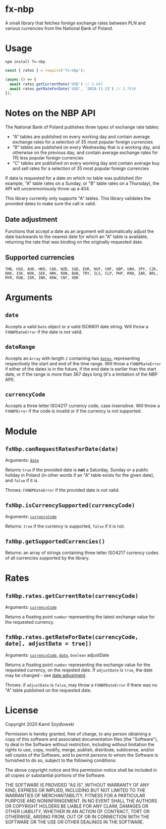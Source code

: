 # fx-nbp

A small library that fetches foreign exchange rates between PLN and various currencies from the National Bank of Poland.

# Usage

```shell
npm install fx-nbp
```

```javascript
const { rates } = require('fx-nbp');

(async () => {
  await rates.getCurrentRate('USD') // 3.663
  await rates.getRateForDate('USD', '2020-11-23') // 3.7616
});
```
# Notes on the NBP API

The National Bank of Poland publishes three types of exchange rate tables:
- "A" tables are published on every working day and contain average exchange rates for a selection of 35 most popular foreign currencies
- "B" tables are published on every Wednesday that is a working day, and otherwise on the previous day, and contain average exchange rates for 115 less popular foreign currencies
- "C" tables are published on every working day and contain average buy and sell rates for a selection of 35 most popular foreign currencies

If data is requested for a date on which no table was published (for example, "A" table rates on a Sunday, or "B" table rates on a Thursday), the API will unceremoniously throw up a 404.

This library currently only supports "A" tables. This library validates the provided dates to make sure the call is valid.

## Date adjustment

Functions that accept a date as an argument will automatically adjust the date backwards to the nearest date for which an "A" table is available, returning the rate that was binding on the originally requested date.

## Supported currencies

```
THB, USD, AUD, HKD, CAD, NZD, SGD, EUR, HUF, CHF, GBP, UAH, JPY, CZK, DKK, ISK, NOK, SEK, HRK, RON, BGN, TRY, ILS, CLP, PHP, MXN, ZAR, BRL, MYR, RUB, IDR, INR, KRW, CNY, XDR
```

# Arguments

## `date`

Accepts a valid `Date` object or a valid ISO8601 date string. Will throw a `FXNBPDateError` if the date is not valid.

## `dateRange`

Accepts an `Array` with length `2` containing two [`dates`](#date), representing respectively the start and end of the time range. Will throw a `FXNBPDateError` if either of the dates is in the future, if the end date is earlier than the start date, or if the range is more than 367 days long (it's a limitation of the NBP API).

## `currencyCode`

Accepts a three letter ISO4217 currency code, case insensitive. Will throw a `FXNBPError` if the code is invalid or if the currency is not supported.

# Module

## `fxNbp.canRequestRatesForDate(date)`

Arguments: [`date`](#date)

Returns `true` if the provided date is **not** a Saturday, Sunday or a public holiday in Poland (in other words if an "A" table exists for the given date), and `false` if it is.

Throws: `FXNBPDateError` if the provided date is not valid.

## `fxNbp.isCurrencySupported(currencyCode)`

Arguments: [`currencyCode`](#currencyCode)

Returns: `true` if the currency is supported, `false` if it is not.

## `fxNbp.getSupportedCurrencies()`

Returns: an array of strings containing three letter ISO4217 currency codes of all currencies supported by the library.

# Rates

## `fxNbp.rates.getCurrentRate(currencyCode)`

Arguments: [`currencyCode`](#currencyCode)

Returns a floating point `number` representing the latest exchange value for the requested currency.

## `fxNbp.rates.getRateForDate(currencyCode, date[, adjustDate = true])`

Arguments: [`currencyCode`](#currencyCode), [`date`](#date), `boolean` adjustDate

Returns a floating point `number` representing the exchange value for the requested currency, on the reqested date. If `adjustDate` is `true`, the date may be changed - see [date adjustment](#date-adjustment).

Throws: if `adjustDate` is `false`, may throw a `FXNBPDateError` if there was no "A" table published on the requested date.

# License

Copyright 2020 Kamil Szydlowski

Permission is hereby granted, free of charge, to any person obtaining a copy of this software and associated documentation files (the "Software"), to deal in the Software without restriction, including without limitation the rights to use, copy, modify, merge, publish, distribute, sublicense, and/or sell copies of the Software, and to permit persons to whom the Software is furnished to do so, subject to the following conditions:

The above copyright notice and this permission notice shall be included in all copies or substantial portions of the Software.

THE SOFTWARE IS PROVIDED "AS IS", WITHOUT WARRANTY OF ANY KIND, EXPRESS OR IMPLIED, INCLUDING BUT NOT LIMITED TO THE WARRANTIES OF MERCHANTABILITY, FITNESS FOR A PARTICULAR PURPOSE AND NONINFRINGEMENT. IN NO EVENT SHALL THE AUTHORS OR COPYRIGHT HOLDERS BE LIABLE FOR ANY CLAIM, DAMAGES OR OTHER LIABILITY, WHETHER IN AN ACTION OF CONTRACT, TORT OR OTHERWISE, ARISING FROM, OUT OF OR IN CONNECTION WITH THE SOFTWARE OR THE USE OR OTHER DEALINGS IN THE SOFTWARE.
